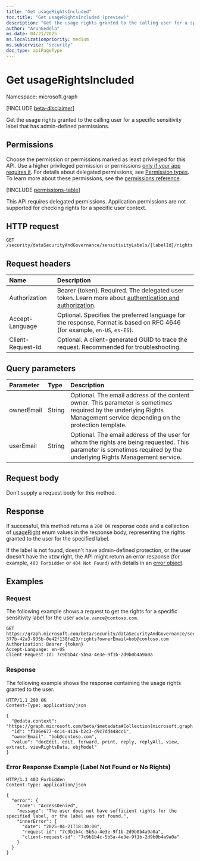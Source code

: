 ```yaml
---
title: "Get usageRightsIncluded"
toc.title: "Get usageRightsIncluded (preview)"
description: "Get the usage rights granted to the calling user for a specific sensitivity label that has admin-defined permissions."
author: "ArunGedela"
ms.date: 04/21/2025
ms.localizationpriority: medium
ms.subservice: "security"
doc_type: apiPageType
---
```


# Get usageRightsIncluded

Namespace: microsoft.graph

[!INCLUDE [beta-disclaimer](../../includes/beta-disclaimer.md)]

Get the usage rights granted to the calling user for a specific sensitivity label that has admin-defined permissions.

## Permissions

Choose the permission or permissions marked as least privileged for this API. Use a higher privileged permission or permissions [only if your app requires it](/graph/permissions-overview#best-practices-for-using-microsoft-graph-permissions). For details about delegated permissions, see [Permission types](/graph/permissions-overview#permission-types). To learn more about these permissions, see the [permissions reference](/graph/permissions-reference).

<!-- {
  "blockType": "permissions",
  "name": "purviewecosystem-sensitivitylabels-getrightsforlabelid-permissions"
} -->
[!INCLUDE [permissions-table](../includes/permissions/usagerightsincluded-get-permissions.md)]

This API requires delegated permissions. Application permissions are not supported for checking rights for a specific user context.

## HTTP request

```http
GET /security/dataSecurityAndGovernance/sensitivityLabels/{labelId}/rights
```

## Request headers

| Name                | Description                                                                                                                                 |
| :------------------ | :------------------------------------------------------------------------------------------------------------------------------------------ |
| Authorization       | Bearer {token}. Required. The delegated user token. Learn more about [authentication and authorization](/graph/auth/auth-concepts). |
| Accept-Language     | Optional. Specifies the preferred language for the response. Format is based on RFC 4646 (for example, `en-US`, `es-ES`).                               |
| Client-Request-Id   | Optional. A client-generated GUID to trace the request. Recommended for troubleshooting.                                                  |

## Query parameters

| Parameter  | Type   | Description                                                                                                                                                               |
| :--------- | :----- | :------------------------------------------------------------------------------------------------------------------------------------------------------------------------ |
| ownerEmail | String | Optional. The email address of the content owner. This parameter is sometimes required by the underlying Rights Management service depending on the protection template. |
| userEmail  | String | Optional. The email address of the user for whom the rights are being requested. This parameter is sometimes required by the underlying Rights Management service.          |

## Request body

Don't supply a request body for this method.

## Response

If successful, this method returns a `200 OK` response code and a collection of [usageRight](../resources/usageright.md) enum values in the response body, representing the rights granted to the user for the specified label.

If the label is not found, doesn't have admin-defined protection, or the user doesn't have the `VIEW` right, the API might return an error response (for example, `403 Forbidden` or `404 Not Found`) with details in an [error object](/graph/errors).

## Examples

### Request

The following example shows a request to get the rights for a specific sensitivity label for the user `adele.vance@contoso.com`.

<!-- {
  "blockType": "request",
  "name": "get_rights_for_sensitivitylabel",
  "sampleKeys": ["adele.vance@contoso.com", "4e4234dd-377b-42a3-935b-0e42f138fa23"]
} -->
```http
GET https://graph.microsoft.com/beta/security/dataSecurityAndGovernance/sensitivityLabels/4e4234dd-377b-42a3-935b-0e42f138fa23/rights?ownerEmail=bob@contoso.com
Authorization: Bearer {token}
Accept-Language: en-US
Client-Request-Id: 7c9b1b4c-5b5a-4e3e-9f1b-2d9b0b4a9a0a
```

### Response

The following example shows the response containing the usage rights granted to the user.

<!-- {
  "blockType": "response",
  "truncated": true,
  "@odata.type": "Collection(microsoft.graph.usageRight)"
} -->
```http
HTTP/1.1 200 OK
Content-Type: application/json

{
  "@odata.context": "https://graph.microsoft.com/beta/$metadata#Collection(microsoft.graph.usageRight)",
  "id": "f306e677-4c14-4136-b2c3-d9c7dd448cc1",
  "ownerEmail": "bob@contoso.com",
  "value": "docEdit, edit, forward, print, reply, replyAll, view, extract, viewRightsData, objModel"
}
```

### Error Response Example (Label Not Found or No Rights)

<!-- {
  "blockType": "response",
  "truncated": true,
  "name": "get_rights_for_sensitivitylabel_error"
} -->
```http
HTTP/1.1 403 Forbidden
Content-Type: application/json

{
  "error": {
    "code": "AccessDenied",
    "message": "The user does not have sufficient rights for the specified label, or the label was not found.",
    "innerError": {
      "date": "2025-04-21T18:30:00",
      "request-id": "7c9b1b4c-5b5a-4e3e-9f1b-2d9b0b4a9a0a",
      "client-request-id": "7c9b1b4c-5b5a-4e3e-9f1b-2d9b0b4a9a0a"
    }
  }
}
```
